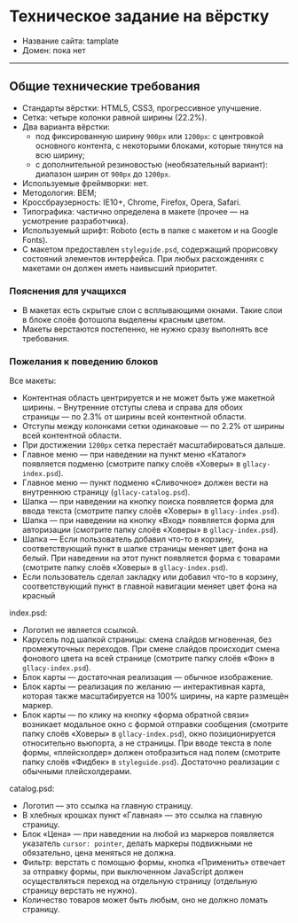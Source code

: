 # Техническое задание на вёрстку

* Название сайта: tamplate
* Домен: пока нет

---

## Общие технические требования

- Стандарты вёрстки: HTML5, CSS3, прогрессивное улучшение.
- Сетка: четыре колонки равной ширины (22.2%).
- Два варианта вёрстки:
	- под фиксированную ширину `900px` или `1200px`: с центровкой основного контента, с некоторыми блоками, которые тянутся на всю ширину;
	- с дополнительной резиновостью (необязательный вариант): диапазон ширин от `900px` до `1200px`.
- Используемые фреймворки: нет.
- Методология: BEM;
- Кроссбраузерность: IE10+, Chrome, Firefox, Opera, Safari.
- Типографика: частично определена в макете (прочее — на усмотрение разработчика).
- Используемый шрифт: Roboto (есть в папке с макетом и на Google Fonts).
- С макетом предоставлен `styleguide.psd`, содержащий прорисовку состояний элементов интерфейса. При любых расхождениях с макетами он должен иметь наивысший приоритет.

### Пояснения для учащихся

- В макетах есть скрытые слои с всплывающими окнами. Такие слои в блоке слоёв фотошопа выделены красным цветом.
- Макеты верстаются постепенно, не нужно сразу выполнять все требования.

### Пожелания к поведению блоков

Все макеты:

- Контентная область центрируется и не может быть уже макетной ширины.
– Внутренние отступы слева и справа для обоих страницы — по 2.3% от ширины всей контентной области.
- Отступы между колонками сетки одинаковые — по 2.2% от ширины всей контентной области.
- При достижении `1200px` сетка перестаёт масштабироваться дальше.
- Главное меню — при наведении на пункт меню «Каталог» появляется подменю (смотрите папку слоёв «Ховеры» в `gllacy-index.psd`).
- Главное меню — пункт подменю «Сливочное» должен вести на внутреннюю страницу (`gllacy-catalog.psd`).
- Шапка — при наведении на кнопку поиска появляется форма для ввода текста (смотрите папку слоёв «Ховеры» в `gllacy-index.psd`).
- Шапка — при наведении на кнопку «Вход» появляется форма для авторизации (смотрите папку слоёв «Ховеры» в `gllacy-index.psd`).
- Шапка — Если пользователь добавил что-то в корзину, соответствующий пункт в шапке страницы меняет цвет фона на белый. При наведении на этот пункт появляется форма с товарами (смотрите папку слоёв «Ховеры» в `gllacy-index.psd`).
- Если пользователь сделал закладку или добавил что-то в корзину, соответствующий пункт в главной навигации меняет цвет фона на красный

index.psd:

- Логотип не является ссылкой.
- Карусель под шапкой страницы: смена слайдов мгновенная, без промежуточных переходов. При смене слайдов происходит смена фонового цвета на всей странице (смотрите папку слоёв «Фон» в `gllacy-index.psd`).
- Блок карты — достаточная реализация — обычное изображение.
- Блок карты — реализация по желанию — интерактивная карта, которая также масштабируется на 100% ширины, на карте размещён маркер.
- Блок карты — по клику на кнопку «форма обратной связи» возникает модальное окно с формой отправки сообщения (смотрите папку слоёв «Ховеры» в `gllacy-index.psd`), окно позиционируется относительно вьюпорта, а не страницы. При вводе текста в поле формы, «плейсхолдер» должен отобразиться над полем (смотрите папку слоёв «Фидбек» в `styleguide.psd`). Достаточно реализации с обычными плейсхолдерами.

catalog.psd:

- Логотип — это ссылка на главную страницу.
- В хлебных крошках пункт «Главная» — это ссылка на главную страницу.
- Блок «Цена» — при наведении на любой из маркеров появляется указатель `cursor: pointer`, делать маркеры подвижными не обязательно, цена меняться не должна.
- Фильтр: верстать с помощью формы, кнопка «Применить» отвечает за отправку формы, при выключенном JavaScript должен осуществляться переход на отдельную страницу (отдельную страницу верстать не нужно).
- Количество товаров может быть любым, оно не должно ломать страницу.
